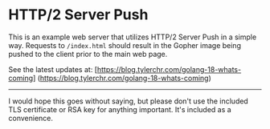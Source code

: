 # HTTP/2 Server Push

This is an example web server that utilizes HTTP/2 Server Push in a simple way. Requests to `/index.html` should result in the Gopher image being pushed to the client prior to the main web page.

See the latest updates at: [https://blog.tylerchr.com/golang-18-whats-coming] (https://blog.tylerchr.com/golang-18-whats-coming)


---

I would hope this goes without saying, but please don't use the included TLS certificate or RSA key for anything important. It's included as a convenience.

